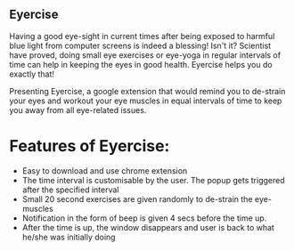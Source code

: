 ## Eyercise
Having a good eye-sight in current times after being exposed to harmful blue light from computer screens is indeed a blessing! Isn't it? Scientist have proved, doing small eye exercises or eye-yoga in regular intervals of time can help in keeping the eyes in good health. Eyercise helps you do exactly that!

Presenting Eyercise, a google extension that would remind you to de-strain your eyes and workout your eye muscles in equal intervals of time to keep you away from all eye-related issues.

# Features of Eyercise:
* Easy to download and use chrome extension
* The time interval is customisable by the user. The popup gets triggered after the specified interval
* Small 20 second exercises are given randomly to de-strain the eye-muscles
* Notification in the form of beep is given 4 secs before the time up.
* After the time is up, the window disappears and user is back to what he/she was initially doing 

